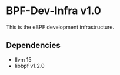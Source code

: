 # BPF-Dev-Infra v1.0

This is the eBPF development infrastructure.

## Dependencies

- llvm 15
- libbpf v1.2.0

## 